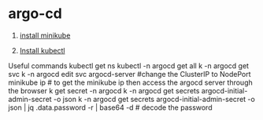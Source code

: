 # argo-cd

1. [install minikube](https://minikube.sigs.k8s.io/docs/start/?arch=%2Flinux%2Fx86-64%2Fstable%2Fbinary+download)

2. [Install kubectl](https://kubernetes.io/docs/tasks/tools/install-kubectl-linux/)

Useful commands
kubectl get ns
kubectl -n argocd get all
k -n argocd get svc
k -n argocd edit svc argocd-server #change the ClusterIP to NodePort
minikube ip # to get the minikube ip then access the argocd server through the browser 
k get secret -n argocd
k -n argocd get secrets argocd-initial-admin-secret -o json
k -n argocd get secrets argocd-initial-admin-secret -o json | jq .data.password -r | base64 -d # decode the password